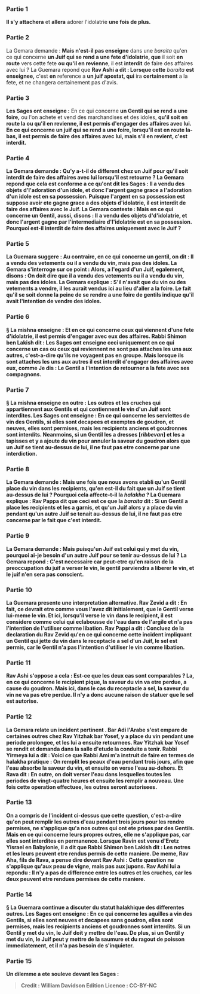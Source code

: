 
### Partie 1
<b>Il s'y attachera</b> et <b>allera</b> adorer l'idolatrie <b>une fois de plus.</b>

### Partie 2
La Gemara demande : <b>Mais n'est-il pas enseigne</b> dans une <i>baraita</i> qu'en ce qui concerne <b>un Juif qui se rend a une fete d'idolatrie, que</b> il soit <b>en route</b> vers cette fete <b>ou qu'il en revienne</b>, il est <b>interdit</b> de faire des affaires avec lui ? La Guemara repond que <b>Rav Ashi a dit : Lorsque cette</b> <i>baraita</i> <b>est enseignee,</b> c'est <b>en</b> reference a <b>un juif apostat, qui</b> ira <b>certainement</b> a la fete, et ne changera certainement pas d'avis.

### Partie 3
<b>Les Sages ont enseigne :</b> En ce qui concerne <b>un Gentil qui se rend a une foire,</b> ou l'on achete et vend des marchandises et des idoles, <b>qu'il soit <b>en route</b> la <b>ou qu'il en revienne</b>, il est <b>permis</b> d'engager des affaires avec lui. En ce qui concerne <b>un juif qui se rend a une foire,</b> lorsqu'il est <b>en route</b> la-bas, il est <b>permis</b> de faire des affaires avec lui, mais s'il <b>en revient</b>, c'est <b>interdit.</b>

### Partie 4
La Gemara demande : <b>Qu'y a-t-il de different</b> chez <b>un Juif pour qu'il soit <b>interdit</b> de faire des affaires avec lui lorsqu'il est <b>retourne ?</b> La Gemara repond que cela est conforme a ce <b>qu'ont <b>dit les Sages</b> : Il a vendu</b> des objets d'<b>l'adoration d'un idole,</b> et donc <b>l'argent</b> gagne grace a l'adoration d'un idole est en sa possession.</b> Puisque l'argent en sa possession est suppose avoir ete gagne grace a des objets d'idolatrie, il est interdit de faire des affaires avec le Juif. La Gemara conteste : Mais en ce qui concerne <b>un Gentil, aussi, disons : Il a vendu</b> des objets d'<b>d'idolatrie,</b> et donc l'<b>argent</b> gagne par l'intermediaire d'<b>l'idolatrie est en sa possession.</b> Pourquoi est-il interdit de faire des affaires uniquement avec le Juif ?

### Partie 5
La Guemara suggere : <b>Au contraire,</b> en ce qui concerne <b>un gentil, on dit : Il a vendu des vetements</b> ou <b>il a vendu du vin,</b> mais pas des idoles. La Gemara s'interroge sur ce point : Alors, a l'egard d'un <b>Juif, egalement, disons :</b> On doit <b>dire</b> que <b>il a vendu des vetements</b> ou <b>il a vendu du vin,</b> mais pas des idoles. La Gemara explique : <b>S'il n'avait</b> que du vin ou des vetements a vendre, <b>il les aurait vendus</b> <b>ici</b> au lieu d'aller a la foire. Le fait qu'il se soit donne la peine de se rendre a une foire de gentils indique qu'il avait l'intention de vendre des idoles.

### Partie 6
§ La mishna enseigne : <b>Et</b> en ce qui concerne <b>ceux qui viennent</b> d'une fete d'idolatrie, il est <b>permis</b> d'engager avec eux des affaires. <b>Rabbi Shimon ben Lakish dit :</b> Les Sages <b>ont enseigne</b> ceci <b>uniquement</b> en ce qui concerne un cas <b>ou</b> ceux qui reviennent <b>ne sont pas attaches les uns aux autres,</b> c'est-a-dire qu'ils ne voyagent pas en groupe. <b>Mais</b> lorsque <b>ils sont attaches les uns aux autres</b> il est <b>interdit</b> d'engager des affaires avec eux, comme <b>Je dis :</b> Le Gentil <b>a l'intention de retourner</b> a la fete avec ses compagnons.

### Partie 7
§ La mishna enseigne en outre : <b>Les outres et les cruches</b> qui appartiennent <b>aux Gentils</b> et qui contiennent le vin d'un Juif sont interdites. <b>Les Sages ont enseigne :</b> En ce qui concerne les <b>serviettes de vin des Gentils,</b> si elles sont <b>decapees</b> et exemptes de goudron, et <b>neuves, elles sont permises,</b> mais les recipients <b>anciens et goudronnes</b> <b>sont interdits. </b> Neanmoins, si <b>un Gentil les a dresses [<i>ribbevan</i>] et les a tapisses et y a ajoute du vin</b> pour annuler la saveur du goudron alors que <b>un Juif se tient au-dessus de lui,</b> il ne faut <b>pas</b> etre <b>concerne</b> par une interdiction.

### Partie 8
La Gemara demande : <b>Mais une fois</b> que nous avons etabli <b>qu'un Gentil place du vin dans</b> les recipients, <b>qu'en est-il</b> du fait que <b>un Juif se tient au-dessus de lui ?</b> Pourquoi cela affecte-t-il la <i>halakha</i> ? La Guemara explique : <b>Rav Pappa dit</b> que <b>ceci</b> est ce que la <i>baraita</i> <b>dit :</b> Si <b>un Gentil a place</b> les recipients <b>et les a garnis, et qu'un Juif</b> alors <b>y a place du vin pendant qu'un autre Juif se tenait au-dessus de lui,</b> il ne faut <b>pas</b> etre <b>concerne</b> par le fait que c'est interdit.

### Partie 9
La Gemara demande : <b>Mais puisqu'un Juif</b> est celui qui <b>y met du vin, pourquoi ai-je</b> besoin d'un <b>autre Juif</b> pour <b>se tenir au-dessus de lui ?</b> La Gemara repond : C'est necessaire car <b>peut-etre qu'en raison</b> de la <b>preoccupation</b> du juif a verser le vin, le gentil parviendra a <b>liberer</b> le vin, <b>et</b> le juif n'en sera <b>pas conscient</b>.

### Partie 10
La Guemara presente une interpretation alternative. <b>Rav Zevid a dit : En fait,</b> ce devrait etre <b>comme vous l'avez dit initialement,</b> que le Gentil verse lui-meme le vin. <b>Et ici, lorsqu'il verse</b> le vin dans le recipient, <b>il est considere comme celui qui eclabousse de l'eau dans de l'argile</b> et n'a pas l'intention de l'utiliser comme libation. <b>Rav Pappi a dit : Concluez de</b> la declaration <b>du Rav Zevid</b> qu'en ce qui concerne <b>cette</b> incident impliquant <b>un Gentil qui jette du vin dans le receptacle a sel d'un Juif,</b> le sel est <b>permis,</b> car le Gentil n'a pas l'intention d'utiliser le vin comme libation.

### Partie 11
<b>Rav Ashi s'oppose a cela : Est-ce que</b> les deux cas sont <b>comparables ? La,</b> en ce qui concerne le recipient pique, la saveur du vin <b>va</b> etre <b>perdue,</b> a cause du goudron. Mais <b>ici,</b> dans le cas du receptacle a sel, la saveur du vin <b>ne va pas</b> etre <b>perdue.</b> Il n'y a donc aucune raison de statuer que le sel est autorise.

### Partie 12
La Gemara relate un incident pertinent . <b>Bar Adi l'Arabe s'est empare de certaines outres chez Rav Yitzhak bar Yosef, y a place du vin</b> pendant une periode prolongee, <b>et</b> les lui a ensuite <b>retournees.</b> Rav Yitzhak bar Yosef <b>se rendit</b> et <b>demanda</b> dans <b>la salle d'etude</b> la conduite a tenir. <b>Rabbi Yirmeya lui a dit : Voici</b> ce que <b>Rabbi Ami m'a instruit</b> de faire en termes de <b>halakha</i> pratique :</b> On <b>remplit</b> les peaux d'<b>eau</b> pendant <b>trois jours,</b> afin que l'eau absorbe la saveur du vin, <b>et</b> ensuite <b>on verse</b> l'eau <b>au-dehors. Et Rava dit :</b> En outre, on <b>doit verser</b> l'eau dans <b>lesquelles</b> toutes les <b>periodes de vingt-quatre heures</b> et ensuite les remplir a nouveau. Une fois cette operation effectuee, les outres seront autorisees.

### Partie 13
On a <b>compris de</b> l'incident ci-dessus que <b>cette question,</b> c'est-a-dire qu'on peut remplir les outres d'eau pendant trois jours pour les rendre permises, ne s'applique qu'a <b>nos</b> outres qui ont ete prises par des Gentils. <b>Mais</b> en ce qui concerne <b>leurs</b> propres outres, elle ne <b>s'applique pas</b>, car elles sont interdites en permanence. <b>Lorsque Ravin est venu</b> d'Eretz Yisrael en Babylonie, il a dit que <b>Rabbi Shimon ben Lakish dit : Les notres et les leurs</b> peuvent etre rendus permis de cette maniere. De meme, <b>Rav Aha, fils de Rava, a pense dire devant Rav Ashi : Cette question</b> ne s'applique qu'aux <b>peau de vigne, mais pas</b> aux <b>jupons. Rav Ashi lui a repondu :</b> Il n'y a <b>pas de difference</b> entre <b>les outres et les cruches,</b> car les deux peuvent etre rendues permises de cette maniere.

### Partie 14
§ La Guemara continue a discuter du statut halakhique des differentes outres. <b>Les Sages ont enseigne :</b> En ce qui concerne les <b>aquilles a vin des Gentils,</b> si elles sont <b>neuves</b> et <b>decapees</b> sans goudron, <b>elles sont permises,</b> mais les recipients <b>anciens et goudronnes</b> <b>sont interdits. </b> Si <b>un Gentil y met du vin,</b> le <b>Juif</b> doit <b>y mettre de l'eau.</b> De plus, si <b>un Gentil y met du vin,</b> le <b>Juif peut y mettre de la saumure et du ragout de poisson</b> immediatement, <b>et</b> il n'a pas besoin de <b>s'inquieter.</b>

### Partie 15
<b>Un dilemme a ete souleve devant</b> les Sages :

>Credit : William Davidson Edition
>Licence : CC-BY-NC